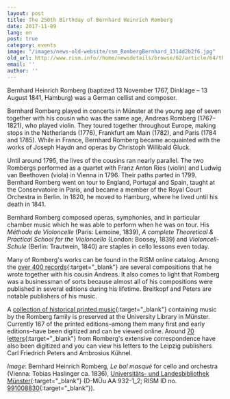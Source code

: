 ```yaml
---
layout: post
title: The 250th Birthday of Bernhard Heinrich Romberg
date: 2017-11-09
lang: en
post: true
category: events
image: "/images/news-old-website/csm_RombergBernhard_1314d2b2f6.jpg"
old_url: http://www.rism.info//home/newsdetails/browse/62/article/64/the-250th-birthday-of-bernhard-heinrich-romberg.html
email: ''
author: ''
---
```



Bernhard Heinrich Romberg (baptized 13 November 1767, Dinklage – 13 August 1841, Hamburg) was a German cellist and composer.

Bernhard Romberg played in concerts in Münster at the young age of seven together with his cousin who was the same age, Andreas Romberg (1767–1821), who played violin. They toured together throughout Europe, making stops in the Netherlands (1776), Frankfurt am Main (1782), and Paris (1784 and 1785). While in France, Bernhard Romberg became acquainted with the works of Joseph Haydn and operas by Christoph Willibald Gluck.

Until around 1795, the lives of the cousins ran nearly parallel. The two Rombergs performed as a quartet with Franz Anton Ries (violin) and Ludwig van Beethoven (viola) in Vienna in 1796. Their paths parted in 1799. Bernhard Romberg went on tour to England, Portugal and Spain, taught at the Conservatoire in Paris, and became a member of the Royal Court Orchestra in Berlin. In 1820, he moved to Hamburg, where he lived until his death in 1841.

Bernhard Romberg composed operas, symphonies, and in particular chamber music which he was able to perform when he was on tour. His _Méthode de Violoncelle_ (Paris: Lemoine, 1839), _A complete Theoretical & Practical School for the Violoncello_ (London: Boosey, 1839) and _Violoncell-Schule_ (Berlin: Trautwein, 1840) are staples in cello lessons even today.

Many of Romberg's works can be found in the RISM online catalog. Among the [over 400 records](https://opac.rism.info/search?View=rism&author=Romberg+Bernhard&Language=en){:target="_blank"} are several compositions that he wrote together with his cousin Andreas. It also comes to light that Romberg was a businessman of sorts because almost all of his compositions were published in several editions during his lifetime. Breitkopf and Peters are notable publishers of his music.

A [collection of historical printed music](https://sammlungen.ulb.uni-muenster.de/ulbms/nav/classification/4180434){:target="_blank"} containing music by the Romberg family is preserved at the University Library in Münster. Currently 167 of the printed editions–among them many first and early editions–have been digitized and can be viewed online. Around [70 letters](https://sammlungen.ulb.uni-muenster.de/nav/classification/4224596){:target="_blank"} from Romberg's extensive correspondence have also been digitized and you can view his letters to the Leipzig publishers Carl Friedrich Peters and Ambrosius Kühnel.


_Image_: Bernhard Heinrich Romberg, _Le bal masqué_ for cello and orchestra (Vienna: Tobias Haslinger ca. 1836), [Universitäts- und Landesbibliothek Münster](https://sammlungen.ulb.uni-muenster.de/hd/content/pageview/4276781){:target="_blank"} (D-MÜu AA 932-1\_2; RISM ID no. [991008830](https://opac.rism.info/search?id=00000991008830&Language=en){:target="_blank"}).



<script type="text/javascript">var switchTo5x=true;</script><script type="text/javascript" src="http://w.sharethis.com/button/buttons.js"></script><script type="text/javascript">stLight.options({publisher: "9b601438-1ce1-49d8-bfd7-9cff5df54c17", doNotHash: false, doNotCopy: false, hashAddressBar: false});</script>